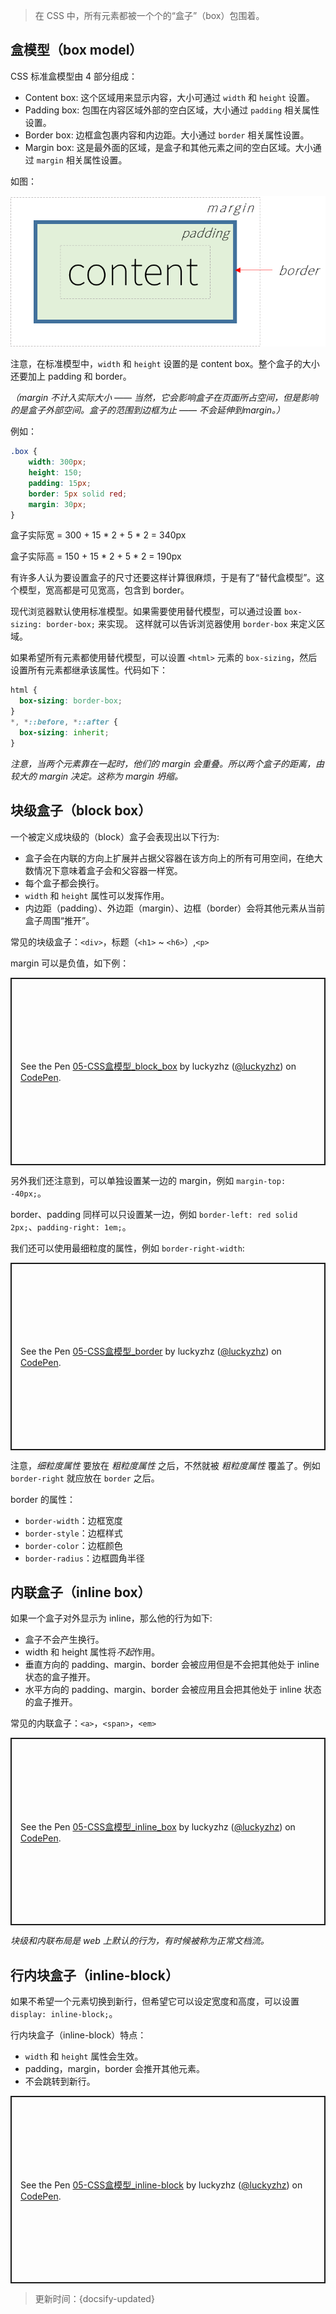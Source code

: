 > 在 CSS 中，所有元素都被一个个的“盒子”（box）包围着。

## 盒模型（box model）

CSS 标准盒模型由 4 部分组成：

* Content box: 这个区域用来显示内容，大小可通过 `width` 和 `height` 设置。
* Padding box: 包围在内容区域外部的空白区域，大小通过 `padding` 相关属性设置。
* Border box: 边框盒包裹内容和内边距。大小通过 `border` 相关属性设置。
* Margin box: 这是最外面的区域，是盒子和其他元素之间的空白区域。大小通过 `margin` 相关属性设置。

如图：

![CSS 盒模型](../_images/CSS_box.png ':size=400')

注意，在标准模型中，`width` 和 `height` 设置的是 content box。整个盒子的大小还要加上 padding 和 border。

*（margin 不计入实际大小 —— 当然，它会影响盒子在页面所占空间，但是影响的是盒子外部空间。盒子的范围到边框为止 —— 不会延伸到margin。）*

例如：

```css
.box {
    width: 300px;
    height: 150;
    padding: 15px;
    border: 5px solid red;
    margin: 30px;
}
```

盒子实际宽 = 300 + 15 * 2 + 5 * 2 = 340px

盒子实际高 = 150 + 15 * 2 + 5 * 2 = 190px

有许多人认为要设置盒子的尺寸还要这样计算很麻烦，于是有了“替代盒模型”。这个模型，宽高都是可见宽高，包含到 border。

现代浏览器默认使用标准模型。如果需要使用替代模型，可以通过设置 `box-sizing: border-box;` 来实现。 这样就可以告诉浏览器使用 `border-box` 来定义区域。

如果希望所有元素都使用替代模型，可以设置 `<html>` 元素的 `box-sizing`，然后设置所有元素都继承该属性。代码如下：

```css
html {
  box-sizing: border-box;
}
*, *::before, *::after {
  box-sizing: inherit;
}
```

*注意，当两个元素靠在一起时，他们的 margin 会重叠。所以两个盒子的距离，由较大的 margin 决定。这称为 margin 坍缩。*

## 块级盒子（block box）

一个被定义成块级的（block）盒子会表现出以下行为:

* 盒子会在内联的方向上扩展并占据父容器在该方向上的所有可用空间，在绝大数情况下意味着盒子会和父容器一样宽。
* 每个盒子都会换行。
* `width` 和 `height` 属性可以发挥作用。
* 内边距（padding）、外边距（margin）、边框（border）会将其他元素从当前盒子周围“推开”。

常见的块级盒子：`<div>`，标题（`<h1>` ~ `<h6>`）,`<p>`

margin 可以是负值，如下例：

<p class="codepen" data-height="300" data-default-tab="html,result" data-slug-hash="gOxJMmp" data-editable="true" data-user="luckyzhz" style="height: 300px; box-sizing: border-box; display: flex; align-items: center; justify-content: center; border: 2px solid; margin: 1em 0; padding: 1em;">
  <span>See the Pen <a href="https://codepen.io/luckyzhz/pen/gOxJMmp">
  05-CSS盒模型_block_box</a> by luckyzhz (<a href="https://codepen.io/luckyzhz">@luckyzhz</a>)
  on <a href="https://codepen.io">CodePen</a>.</span>
</p>
<script async src="https://cpwebassets.codepen.io/assets/embed/ei.js"></script>

另外我们还注意到，可以单独设置某一边的 margin，例如 `margin-top: -40px;`。

border、padding 同样可以只设置某一边，例如 `border-left: red solid 2px;`、`padding-right: 1em;`。

我们还可以使用最细粒度的属性，例如 `border-right-width`:

<p class="codepen" data-height="300" data-default-tab="html,result" data-slug-hash="MWvdeqX" data-editable="true" data-user="luckyzhz" style="height: 300px; box-sizing: border-box; display: flex; align-items: center; justify-content: center; border: 2px solid; margin: 1em 0; padding: 1em;">
  <span>See the Pen <a href="https://codepen.io/luckyzhz/pen/MWvdeqX">
  05-CSS盒模型_border</a> by luckyzhz (<a href="https://codepen.io/luckyzhz">@luckyzhz</a>)
  on <a href="https://codepen.io">CodePen</a>.</span>
</p>
<script async src="https://cpwebassets.codepen.io/assets/embed/ei.js"></script>

注意，*细粒度属性* 要放在 *粗粒度属性* 之后，不然就被 *粗粒度属性* 覆盖了。例如 `border-right` 就应放在 `border` 之后。

border 的属性：

* `border-width`：边框宽度
* `border-style`：边框样式
* `border-color`：边框颜色
* `border-radius`：边框圆角半径

## 内联盒子（inline box）

如果一个盒子对外显示为 inline，那么他的行为如下:

* 盒子不会产生换行。
* width 和 height 属性将*不起*作用。
* 垂直方向的 padding、margin、border 会被应用但是不会把其他处于 inline 状态的盒子推开。
* 水平方向的 padding、margin、border 会被应用且会把其他处于 inline 状态的盒子推开。

常见的内联盒子：`<a>`，`<span>`，`<em>`

<p class="codepen" data-height="300" data-default-tab="html,result" data-slug-hash="ExvzyrM" data-editable="true" data-user="luckyzhz" style="height: 300px; box-sizing: border-box; display: flex; align-items: center; justify-content: center; border: 2px solid; margin: 1em 0; padding: 1em;">
  <span>See the Pen <a href="https://codepen.io/luckyzhz/pen/ExvzyrM">
  05-CSS盒模型_inline_box</a> by luckyzhz (<a href="https://codepen.io/luckyzhz">@luckyzhz</a>)
  on <a href="https://codepen.io">CodePen</a>.</span>
</p>
<script async src="https://cpwebassets.codepen.io/assets/embed/ei.js"></script>

*块级和内联布局是 web 上默认的行为，有时候被称为正常文档流。*

## 行内块盒子（inline-block）

如果不希望一个元素切换到新行，但希望它可以设定宽度和高度，可以设置 `display: inline-block;`。

行内块盒子（inline-block）特点：

* `width` 和 `height` 属性会生效。
* padding，margin，border 会推开其他元素。
* 不会跳转到新行。

<p class="codepen" data-height="300" data-default-tab="html,result" data-slug-hash="abyrZrr" data-editable="true" data-user="luckyzhz" style="height: 300px; box-sizing: border-box; display: flex; align-items: center; justify-content: center; border: 2px solid; margin: 1em 0; padding: 1em;">
  <span>See the Pen <a href="https://codepen.io/luckyzhz/pen/abyrZrr">
  05-CSS盒模型_inline-block</a> by luckyzhz (<a href="https://codepen.io/luckyzhz">@luckyzhz</a>)
  on <a href="https://codepen.io">CodePen</a>.</span>
</p>
<script async src="https://cpwebassets.codepen.io/assets/embed/ei.js"></script>



> 更新时间：{docsify-updated}